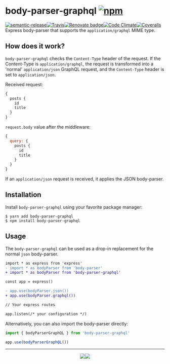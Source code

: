 # body-parser-graphql [![npm](https://img.shields.io/npm/v/body-parser-graphql.svg?style=for-the-badge)](https://www.npmjs.com/package/body-parser-graphql)
[![semantic-release](https://img.shields.io/badge/%20%20%F0%9F%93%A6%F0%9F%9A%80-semantic--release-e10079.svg?style=for-the-badge)](https://github.com/semantic-release/semantic-release)[![Travis](https://img.shields.io/travis/supergraphql/body-parser-graphql.svg?style=for-the-badge)](https://travis-ci.org/supergraphql/body-parser-graphql)[![Renovate badge](https://img.shields.io/badge/renovate-enabled-brightgreen.svg?style=for-the-badge)](https://renovateapp.com/)[![Code Climate](https://img.shields.io/codeclimate/maintainability/supergraphql/body-parser-graphql.svg?style=for-the-badge)](https://codeclimate.com/github/supergraphql/body-parser-graphql)[![Coveralls](https://img.shields.io/coveralls/github/supergraphql/body-parser-graphql.svg?style=for-the-badge)](https://coveralls.io/github/supergraphql/body-parser-graphql)  
Express body-parser that supports the `application/graphql` MIME type.

## How does it work?
`body-parser-graphql` checks the `Content-Type` header of the request. If the Content-Type is `application/graphql`, the request is transformed into a 'normal' `application/json` GraphQL request, and the `Content-Type` header is set to `application/json`.

Received request:
```graphql
{
  posts {
    id
    title
  }
}
```
`request.body` value after the middleware:
```js
{
  query: {
    posts {
      id
      title
    }
  }
}
```

If an `application/json` request is received, it applies the JSON body-parser.

## Installation

Install `body-parser-graphql` using your favorite package manager:
```shell
$ yarn add body-parser-graphql
$ npm install body-parser-graphql
```

## Usage

The `body-parser-graphql` can be used as a drop-in replacement for the normal `json` body-parser.

```diff
import * as express from 'express'
- import * as bodyParser from 'body-parser'
+ import * as bodyParser from 'body-parser-graphql'

const app = express()

- app.use(bodyParser.json())
+ app.use(bodyParser.graphql())

// Your express routes

app.listen(/* your configuration */)
```

Alternatively, you can also import the body-parser directly:

```typescript
import { bodyParserGraphQL } from 'body-parser-graphql'

app.use(bodyParserGraphQL())
```

<hr>
<p align="center">
  <img src="https://img.shields.io/badge/built-with_love-blue.svg?style=for-the-badge"/><a href="https://github.com/kbrandwijk" target="-_blank"><img src="https://img.shields.io/badge/by-kim_brandwijk-blue.svg?style=for-the-badge"/></a>
</p>
